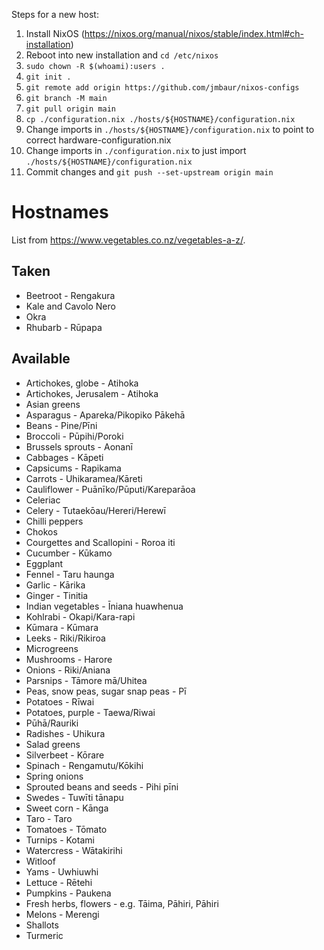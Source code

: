 Steps for a new host:

1. Install NixOS (https://nixos.org/manual/nixos/stable/index.html#ch-installation)
1. Reboot into new installation and `cd /etc/nixos`
1. `sudo chown -R $(whoami):users .`
1. `git init .`
1. `git remote add origin https://github.com/jmbaur/nixos-configs`
1. `git branch -M main`
1. `git pull origin main`
1. `cp ./configuration.nix ./hosts/${HOSTNAME}/configuration.nix`
1. Change imports in `./hosts/${HOSTNAME}/configuration.nix` to point to correct hardware-configuration.nix
1. Change imports in `./configuration.nix` to just import `./hosts/${HOSTNAME}/configuration.nix`
1. Commit changes and `git push --set-upstream origin main`


# Hostnames

List from https://www.vegetables.co.nz/vegetables-a-z/.

## Taken

- Beetroot - Rengakura
- Kale and Cavolo Nero
- Okra
- Rhubarb - Rūpapa

## Available

- Artichokes, globe - Atihoka
- Artichokes, Jerusalem - Atihoka
- Asian greens
- Asparagus - Apareka/Pikopiko Pākehā
- Beans - Pine/Pīni
- Broccoli - Pūpihi/Poroki
- Brussels sprouts - Aonanī
- Cabbages - Kāpeti
- Capsicums - Rapikama
- Carrots - Uhikaramea/Kāreti
- Cauliflower - Puānīko/Pūputi/Kareparāoa
- Celeriac
- Celery - Tutaekōau/Hereri/Herewī
- Chilli peppers
- Chokos
- Courgettes and Scallopini - Roroa iti
- Cucumber - Kūkamo
- Eggplant
- Fennel - Taru haunga
- Garlic - Kārika
- Ginger - Tinitia
- Indian vegetables - Īniana huawhenua
- Kohlrabi - Okapi/Kara-rapi
- Kūmara - Kūmara
- Leeks - Riki/Rikiroa
- Microgreens
- Mushrooms - Harore
- Onions - Riki/Aniana
- Parsnips - Tāmore mā/Uhitea
- Peas, snow peas, sugar snap peas - Pī
- Potatoes - Rīwai
- Potatoes, purple - Taewa/Riwai
- Pūhā/Rauriki
- Radishes - Uhikura
- Salad greens
- Silverbeet - Kōrare
- Spinach - Rengamutu/Kōkihi
- Spring onions
- Sprouted beans and seeds - Pihi pīni
- Swedes - Tuwīti tānapu
- Sweet corn - Kānga
- Taro - Taro
- Tomatoes - Tōmato
- Turnips - Kotami
- Watercress - Wātakirihi
- Witloof
- Yams - Uwhiuwhi
- Lettuce - Rētehi
- Pumpkins - Paukena
- Fresh herbs, flowers - e.g. Tāima, Pāhiri, Pāhiri
- Melons - Merengi 
- Shallots
- Turmeric
